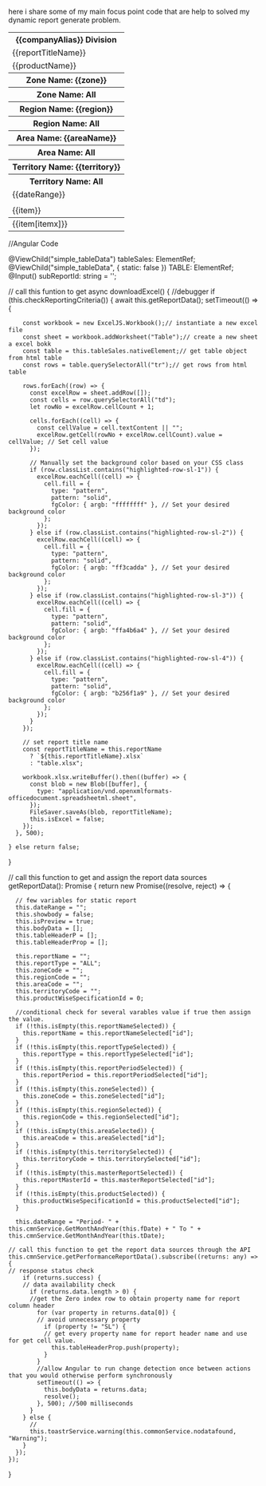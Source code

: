 

here i share some of my main focus point code that are help to solved my dynamic report generate problem.

<!--Start html page code -->
<!-- generate dynamic HTML Table with unlimited columns-->
<nb-card>
  <nb-card-body>
    <div class="table-wrapper-scroll-y my-custom-scrollbar">
      <table id="simple_table" #simple_tableData class="table table-bordered mb-0">
        <thead>
          <tr>
            <th colspan="noOfColumn" class="reportHeaderClass">{{companyAlias}} Division</th>
          </tr>
          <tr>
            <td colspan="noOfColumn" class="reportHeaderClass">{{reportTitleName}}</td>
          </tr>
          <!-- here are some parameters those are hide and show conditionally -->
          <tr *ngIf="productName">
            <td colspan="noOfColumn" class="reportHeaderClass">{{productName}}</td>
          </tr>
          <tr *ngIf="zone">
            <th colspan="noOfColumn" class="reportHeaderClass">Zone Name: {{zone}}</th>
          </tr>
          <tr *ngIf="!zone">
            <th colspan="noOfColumn" class="reportHeaderClass">Zone Name: All</th>
          </tr>
          <tr *ngIf="region">
            <th colspan="noOfColumn" class="reportHeaderClass">Region Name: {{region}}</th>
          </tr>
          <tr *ngIf="!region">
            <th colspan="noOfColumn" class="reportHeaderClass">Region Name: All</th>
          </tr>
          <tr *ngIf="areaName">
            <th colspan="noOfColumn" class="reportHeaderClass">Area Name: {{areaName}}</th>
          </tr>
          <tr *ngIf="!areaName">
            <th colspan="noOfColumn" class="reportHeaderClass">Area Name: All</th>
          </tr>
          <tr *ngIf="territory">
            <th colspan="noOfColumn" class="reportHeaderClass">Territory Name: {{territory}}</th>
          </tr>
          <tr *ngIf="!territory">
            <th colspan="noOfColumn" class="reportHeaderClass">Territory Name: All</th>
          </tr>
          <tr>
            <td colspan="noOfColumn" class="reportHeaderClass">{{dateRange}}</td>
          </tr>
          <tr>
            <td colspan="noOfColumn" class="reportHeaderClass"></td>
          </tr>
          <tr>
            <!-- generate dynamic column header name () -->
            <td *ngFor="let item of tableHeaderProp; let i = index;">{{item}}</td>
          </tr>
        </thead>
        <tbody>          
            <!-- generate dynamic column wise dynamic row value-->
          <tr *ngFor="let item of bodyData; let i = index;"
            [ngClass]="{'highlighted-row-sl-1': item.SL === 1,'highlighted-row-sl-2': item.SL ===2,'highlighted-row-sl-3': item.SL === 3,'highlighted-row-sl-4': item.SL === 4}">
            <td *ngFor="let itemx of tableHeaderProp; let i = index;">{{item[itemx]}}</td>
          </tr>
        </tbody>
      </table>
    </div>
  </nb-card-body>
</nb-card>

<!--End (url)html page code -->



<!--Start ts page code -->
//Angular Code

  @ViewChild("simple_tableData") tableSales: ElementRef;
  @ViewChild("simple_tableData", { static: false }) TABLE: ElementRef;
  @Input() subReportId: string = '';


 // call this funtion to get
  async downloadExcel() {
    //debugger
    if (this.checkReportingCriteria()) {
      await this.getReportData();
      setTimeout(() => {
        
        const workbook = new ExcelJS.Workbook();// instantiate a new excel file
        const sheet = workbook.addWorksheet("Table");// create a new sheet a excel bokk
        const table = this.tableSales.nativeElement;// get table object from html table
        const rows = table.querySelectorAll("tr");// get rows from html table

        rows.forEach((row) => {
          const excelRow = sheet.addRow([]);
          const cells = row.querySelectorAll("td");
          let rowNo = excelRow.cellCount + 1;

          cells.forEach((cell) => {
            const cellValue = cell.textContent || "";
            excelRow.getCell(rowNo + excelRow.cellCount).value = cellValue; // Set cell value
          });

          // Manually set the background color based on your CSS class
          if (row.classList.contains("highlighted-row-sl-1")) {
            excelRow.eachCell((cell) => {
              cell.fill = {
                type: "pattern",
                pattern: "solid",
                fgColor: { argb: "ffffffff" }, // Set your desired background color
              };
            });
          } else if (row.classList.contains("highlighted-row-sl-2")) {
            excelRow.eachCell((cell) => {
              cell.fill = {
                type: "pattern",
                pattern: "solid",
                fgColor: { argb: "ff3cadda" }, // Set your desired background color
              };
            });
          } else if (row.classList.contains("highlighted-row-sl-3")) {
            excelRow.eachCell((cell) => {
              cell.fill = {
                type: "pattern",
                pattern: "solid",
                fgColor: { argb: "ffa4b6a4" }, // Set your desired background color
              };
            });
          } else if (row.classList.contains("highlighted-row-sl-4")) {
            excelRow.eachCell((cell) => {
              cell.fill = {
                type: "pattern",
                pattern: "solid",
                fgColor: { argb: "b256f1a9" }, // Set your desired background color
              };
            });
          }
        });

        // set report title name 
        const reportTitleName = this.reportName
          ? `${this.reportTitleName}.xlsx`
          : "table.xlsx";

        workbook.xlsx.writeBuffer().then((buffer) => {
          const blob = new Blob([buffer], {
            type: "application/vnd.openxmlformats-officedocument.spreadsheetml.sheet",
          });
          FileSaver.saveAs(blob, reportTitleName);
          this.isExcel = false;
        });
      }, 500);

    } else return false;
  }



// call this function to get and assign the report data sources
  getReportData(): Promise<void> {
    return new Promise((resolve, reject) => {
    
      // few variables for static report  
      this.dateRange = "";
      this.showbody = false;
      this.isPreview = true;
      this.bodyData = [];
      this.tableHeaderP = [];
      this.tableHeaderProp = [];

      this.reportName = "";
      this.reportType = "ALL";
      this.zoneCode = "";
      this.regionCode = "";
      this.areaCode = "";
      this.territoryCode = "";
      this.productWiseSpecificationId = 0;

      //conditional check for several varables value if true then assign the value.
      if (!this.isEmpty(this.reportNameSelected)) {
        this.reportName = this.reportNameSelected["id"];
      }
      if (!this.isEmpty(this.reportTypeSelected)) {
        this.reportType = this.reportTypeSelected["id"];
      }
      if (!this.isEmpty(this.reportPeriodSelected)) {
        this.reportPeriod = this.reportPeriodSelected["id"];
      }
      if (!this.isEmpty(this.zoneSelected)) {
        this.zoneCode = this.zoneSelected["id"];
      }
      if (!this.isEmpty(this.regionSelected)) {
        this.regionCode = this.regionSelected["id"];
      }
      if (!this.isEmpty(this.areaSelected)) {
        this.areaCode = this.areaSelected["id"];
      }
      if (!this.isEmpty(this.territorySelected)) {
        this.territoryCode = this.territorySelected["id"];
      }
      if (!this.isEmpty(this.masterReportSelected)) {
        this.reportMasterId = this.masterReportSelected["id"];
      }
      if (!this.isEmpty(this.productSelected)) {
        this.productWiseSpecificationId = this.productSelected["id"];
      }

      this.dateRange = "Period- " + this.cmnService.GetMonthAndYear(this.fDate) + " To " + this.cmnService.GetMonthAndYear(this.tDate);

    // call this function to get the report data sources through the API 
    this.cmnService.getPerformanceReportData().subscribe((returns: any) => {
    // response status check
        if (returns.success) {
        // data availability check
          if (returns.data.length > 0) { 
          //get the Zero index row to obtain property name for report column header
            for (var property in returns.data[0]) { 
            // avoid unnecessary property
              if (property != "SL") {  
              // get every property name for report header name and use for get cell value.
                this.tableHeaderProp.push(property); 
              }
            }
            //allow Angular to run change detection once between actions that you would otherwise perform synchronously
            setTimeout(() => {
              this.bodyData = returns.data;
              resolve();
            }, 500); //500 milliseconds
          }
        } else {
          // 
          this.toastrService.warning(this.commonService.nodatafound, "Warning");
        }
      });
    });
  }



  
<!--End ts page code -->





